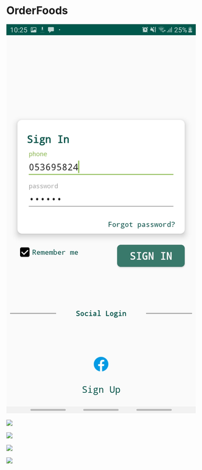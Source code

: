 # OrderFoods

![](Screenshot_20190716-222521_OrderFoods.jpg)

![](Screenshot_20190716-222713_OrderFoodServer.jpg)

![](Screenshot_20190716-222724_OrderFoodServer.jpg)

![](Screenshot_20190716-222737_OrderFoodServer.jpg)

![](Screenshot_20190716-222750_OrderFoodServer.jpg)
